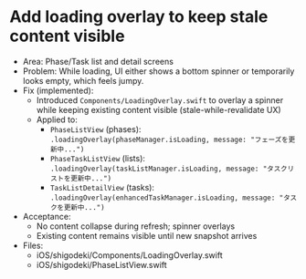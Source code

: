 # Add loading overlay to keep stale content visible

- Area: Phase/Task list and detail screens
- Problem: While loading, UI either shows a bottom spinner or temporarily looks empty, which feels jumpy.
- Fix (implemented):
  - Introduced `Components/LoadingOverlay.swift` to overlay a spinner while keeping existing content visible (stale-while-revalidate UX)
  - Applied to:
    - `PhaseListView` (phases): `.loadingOverlay(phaseManager.isLoading, message: "フェーズを更新中...")`
    - `PhaseTaskListView` (lists): `.loadingOverlay(taskListManager.isLoading, message: "タスクリストを更新中...")`
    - `TaskListDetailView` (tasks): `.loadingOverlay(enhancedTaskManager.isLoading, message: "タスクを更新中...")`
- Acceptance:
  - No content collapse during refresh; spinner overlays
  - Existing content remains visible until new snapshot arrives
- Files:
  - iOS/shigodeki/Components/LoadingOverlay.swift
  - iOS/shigodeki/PhaseListView.swift
